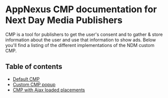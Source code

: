 # AppNexus CMP documentation for Next Day Media Publishers
CMP is a tool for publishers to get the user's consent and to gather & store information about the user and use that information to show ads.
Below you'll find a listing of the different implementations of the NDM custom CMP.

## Table of contents
- [Default CMP](NDMTAG.md)
- [Custom CMP popup](NDMTAG-CUSTOM.md)
- [CMP with Ajax loaded placements](NDMTAG-AJAX.md)